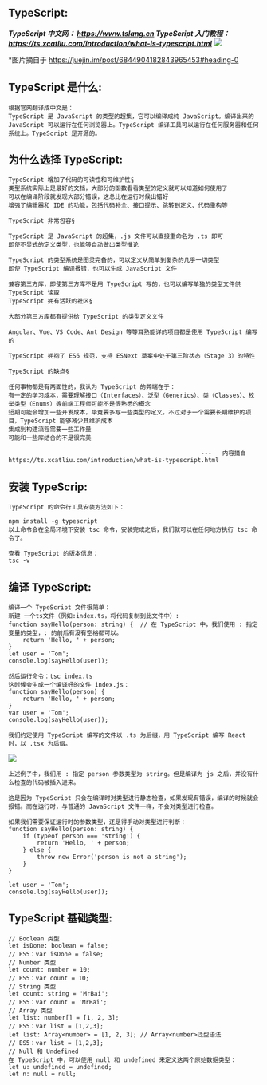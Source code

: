 ## **TypeScript:**

**_TypeScript 中文网： https://www.tslang.cn
TypeScript 入门教程：https://ts.xcatliu.com/introduction/what-is-typescript.html_**
![](https://imgkr2.cn-bj.ufileos.com/8bc029f2-abe4-4582-a2fc-e60c47cfd526.png?UCloudPublicKey=TOKEN_8d8b72be-579a-4e83-bfd0-5f6ce1546f13&Signature=0RTEv094RL7bFCpPytABn%252BaAEKA%253D&Expires=1597565240)

\*图片摘自于 https://juejin.im/post/6844904182843965453#heading-0

## **TypeScript 是什么:**

```
根据官网翻译成中文是：
TypeScript 是 JavaScript 的类型的超集，它可以编译成纯 JavaScript。编译出来的 JavaScript 可以运行在任何浏览器上。TypeScript 编译工具可以运行在任何服务器和任何系统上。TypeScript 是开源的。
```

## **为什么选择 TypeScript:**

```
TypeScript 增加了代码的可读性和可维护性§
类型系统实际上是最好的文档，大部分的函数看看类型的定义就可以知道如何使用了
可以在编译阶段就发现大部分错误，这总比在运行时候出错好
增强了编辑器和 IDE 的功能，包括代码补全、接口提示、跳转到定义、代码重构等

TypeScript 非常包容§

TypeScript 是 JavaScript 的超集，.js 文件可以直接重命名为 .ts 即可
即使不显式的定义类型，也能够自动做出类型推论

TypeScript 的类型系统是图灵完备的，可以定义从简单到复杂的几乎一切类型
即使 TypeScript 编译报错，也可以生成 JavaScript 文件

兼容第三方库，即使第三方库不是用 TypeScript 写的，也可以编写单独的类型文件供 TypeScript 读取
TypeScript 拥有活跃的社区§

大部分第三方库都有提供给 TypeScript 的类型定义文件

Angular、Vue、VS Code、Ant Design 等等耳熟能详的项目都是使用 TypeScript 编写的

TypeScript 拥抱了 ES6 规范，支持 ESNext 草案中处于第三阶状态（Stage 3）的特性

TypeScript 的缺点§

任何事物都是有两面性的，我认为 TypeScript 的弊端在于：
有一定的学习成本，需要理解接口（Interfaces）、泛型（Generics）、类（Classes）、枚举类型（Enums）等前端工程师可能不是很熟悉的概念
短期可能会增加一些开发成本，毕竟要多写一些类型的定义，不过对于一个需要长期维护的项目，TypeScript 能够减少其维护成本
集成到构建流程需要一些工作量
可能和一些库结合的不是很完美

                                                      ---   内容摘自https://ts.xcatliu.com/introduction/what-is-typescript.html
```

## **安装 TypeScrip:**

```
TypeScript 的命令行工具安装方法如下：

npm install -g typescript
以上命令会在全局环境下安装 tsc 命令，安装完成之后，我们就可以在任何地方执行 tsc 命令了。

查看 TypeScript 的版本信息：
tsc -v
```

## **编译 TypeScript:**

```
编译一个 TypeScript 文件很简单：
新建 一个ts文件（例如:index.ts，将代码复制到此文件中）:
function sayHello(person: string) {  // 在 TypeScript 中，我们使用 : 指定变量的类型，: 的前后有没有空格都可以。
    return 'Hello, ' + person;
}
let user = 'Tom';
console.log(sayHello(user));

然后运行命令：tsc index.ts
这时候会生成一个编译好的文件 index.js：
function sayHello(person) {
    return 'Hello, ' + person;
}
var user = 'Tom';
console.log(sayHello(user));

我们约定使用 TypeScript 编写的文件以 .ts 为后缀，用 TypeScript 编写 React 时，以 .tsx 为后缀。
```

![](https://imgkr2.cn-bj.ufileos.com/aa88b1c1-4e60-46f8-b9cd-3a2131998d46.png?UCloudPublicKey=TOKEN_8d8b72be-579a-4e83-bfd0-5f6ce1546f13&Signature=n0HM67GHE0UkgZoJi52F9FFwJBs%253D&Expires=1597569865)

```
上述例子中，我们用 : 指定 person 参数类型为 string。但是编译为 js 之后，并没有什么检查的代码被插入进来。

这是因为 TypeScript 只会在编译时对类型进行静态检查，如果发现有错误，编译的时候就会报错。而在运行时，与普通的 JavaScript 文件一样，不会对类型进行检查。

如果我们需要保证运行时的参数类型，还是得手动对类型进行判断：
function sayHello(person: string) {
    if (typeof person === 'string') {
        return 'Hello, ' + person;
    } else {
        throw new Error('person is not a string');
    }
}

let user = 'Tom';
console.log(sayHello(user));
```

## **TypeScript 基础类型:**

```
// Boolean 类型
let isDone: boolean = false;
// ES5：var isDone = false;
// Number 类型
let count: number = 10;
// ES5：var count = 10;
// String 类型
let count: string = 'MrBai';
// ES5：var count = 'MrBai';
// Array 类型
let list: number[] = [1, 2, 3];
// ES5：var list = [1,2,3];
let list: Array<number> = [1, 2, 3]; // Array<number>泛型语法
// ES5：var list = [1,2,3];
// Null 和 Undefined
在 TypeScript 中，可以使用 null 和 undefined 来定义这两个原始数据类型：
let u: undefined = undefined;
let n: null = null;
```
